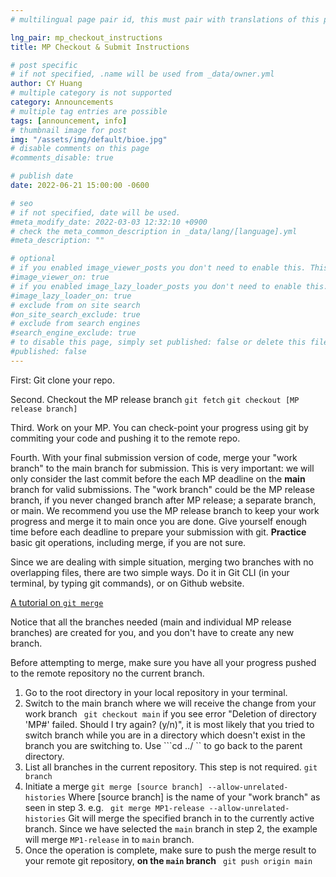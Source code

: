 ```yaml
---
# multilingual page pair id, this must pair with translations of this page. (This name must be unique)

lng_pair: mp_checkout_instructions
title: MP Checkout & Submit Instructions

# post specific
# if not specified, .name will be used from _data/owner.yml
author: CY Huang
# multiple category is not supported
category: Announcements
# multiple tag entries are possible
tags: [announcement, info]
# thumbnail image for post
img: "/assets/img/default/bioe.jpg"
# disable comments on this page
#comments_disable: true

# publish date
date: 2022-06-21 15:00:00 -0600

# seo
# if not specified, date will be used.
#meta_modify_date: 2022-03-03 12:32:10 +0900
# check the meta_common_description in _data/lang/[language].yml
#meta_description: ""

# optional
# if you enabled image_viewer_posts you don't need to enable this. This is only if image_viewer_posts = false
#image_viewer_on: true
# if you enabled image_lazy_loader_posts you don't need to enable this. This is only if image_lazy_loader_posts = false
#image_lazy_loader_on: true
# exclude from on site search
#on_site_search_exclude: true
# exclude from search engines
#search_engine_exclude: true
# to disable this page, simply set published: false or delete this file
#published: false
---
```


First: Git clone your repo.

Second. Checkout the MP release branch
``` git fetch ```
``` git checkout [MP release branch] ```

Third. Work on your MP. You can check-point your progress using git by commiting your code and pushing it to the remote repo.

Fourth. With your final submission version of code, merge your "work branch" to the main branch for submission. This is very important: we will only consider the last commit before the each MP deadline on the __main__ branch for valid submissions. The "work branch" could be the MP release branch, if you never changed branch after MP release; a separate branch, or main. We recommend you use the MP release branch to keep your work progress and merge it to main once you are done.
Give yourself enough time before each deadline to prepare your submission with git. __Practice__ basic git operations, including merge, if you are not sure.

Since we are dealing with simple situation, merging two branches with no overlapping files, there are two simple ways. Do it in Git CLI (in your terminal, by typing git commands), or on Github website.

[A tutorial on ```git merge```](https://www.varonis.com/blog/git-branching#:~:text=To%20merge%20branches%20locally,%20use,to%20bring%20into%20this%20branch.)

Notice that all the branches needed (main and individual MP release branches) are created for you, and you don't have to create any new branch.

Before attempting to merge, make sure you have all your progress pushed to the remote repository no the current branch.

1. Go to the root directory in your local repository in your terminal.
2. Switch to the main branch where we will receive the change from your work branch
``` git checkout main```
    if you see error "Deletion of directory 'MP#' failed. Should I try again? (y/n)", it is most likely that you tried to switch branch while you are in a directory which doesn't exist in the branch you are switching to. Use ```cd ../ `` to go back to the parent directory.
3. List all branches in the current repository. This step is not required.
``` git branch ```
4. Initiate a merge
``` git merge [source branch] --allow-unrelated-histories ```
Where [source branch] is the name of your "work branch" as seen in step 3.
e.g. ``` git merge MP1-release --allow-unrelated-histories```
Git will merge the specified branch in to the currently active branch. Since we have selected the ```main``` branch in step 2, the example will merge ```MP1-release``` in to ```main``` branch.
5. Once the operation is complete, make sure to push the merge result to your remote git repository, __on the ```main``` branch__
``` git push origin main```